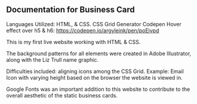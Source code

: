 ## Documentation for Business Card

Languages Utilized: HTML, & CSS.
CSS Grid Generator
Codepen Hover effect over h5 & h6:  https://codepen.io/argyleink/pen/poEjvpd 

This is my first live website working with HTML & CSS.

The background patterns for all elements were created in Adobe Illustrator, along with the Liz Trull name graphic.

Difficulties included: aligning icons among the CSS Grid. Example: Email Icon with varying height based on the browser the website is viewed in.

Google Fonts was an important addition to this website to contribute to the overall aesthetic of the static business cards.
